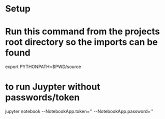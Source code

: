 # Setup

# Run this command from the projects root directory so the imports can be found
export PYTHONPATH=$PWD/source

# to run Juypter without passwords/token
jupyter notebook --NotebookApp.token='' --NotebookApp.password=''